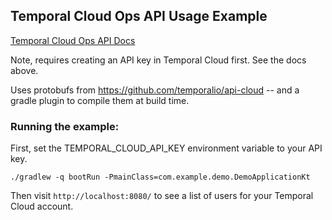 ## Temporal Cloud Ops API Usage Example

[Temporal Cloud Ops API Docs](https://docs.temporal.io/ops)

Note, requires creating an API key in Temporal Cloud first. See the docs above.

Uses protobufs from https://github.com/temporalio/api-cloud -- and a gradle plugin to compile them at build time.

### Running the example:

First, set the TEMPORAL_CLOUD_API_KEY environment variable to your API key.

```
./gradlew -q bootRun -PmainClass=com.example.demo.DemoApplicationKt
```

Then visit `http://localhost:8080/` to see a list of users for your Temporal Cloud account.